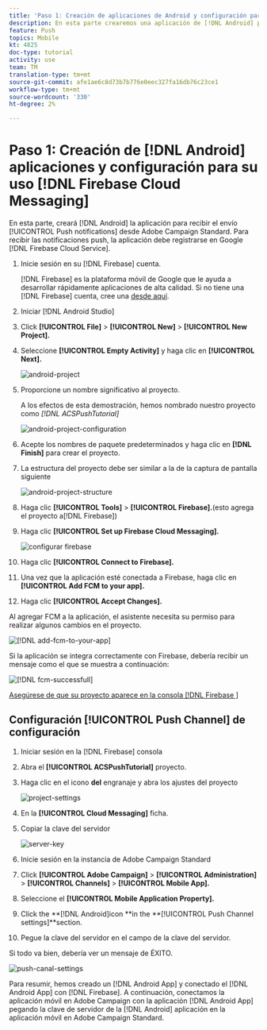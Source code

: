 ```yaml
---
title: 'Paso 1: Creación de aplicaciones de Android y configuración para utilizar la mensajería en la nube de Firebase'
description: En esta parte crearemos una aplicación de [!DNL Android] para recibir [!UICONTROL Push notifications] enviadas desde Adobe Campaign Standard. Para recibir las notificaciones push, la aplicación debe registrarse en el [!DNL Firebase Cloud Service] de Google.
feature: Push
topics: Mobile
kt: 4825
doc-type: tutorial
activity: use
team: TM
translation-type: tm+mt
source-git-commit: afe1ae6c8d73b7b776e0eec327fa16db76c23ce1
workflow-type: tm+mt
source-wordcount: '330'
ht-degree: 2%

---
```



# Paso 1: Creación de [!DNL Android] aplicaciones y configuración para su uso [!DNL Firebase Cloud Messaging]

En esta parte, creará [!DNL Android] la aplicación para recibir el envío [!UICONTROL Push notifications] desde Adobe Campaign Standard. Para recibir las notificaciones push, la aplicación debe registrarse en Google [!DNL Firebase Cloud Service].

1. Inicie sesión en su [!DNL Firebase] cuenta.

   [!DNL Firebase] es la plataforma móvil de Google que le ayuda a desarrollar rápidamente aplicaciones de alta calidad. Si no tiene una [!DNL Firebase] cuenta, cree una [desde aquí](https://firebase.google.com).

2. Iniciar [!DNL Android Studio]
3. Click **[!UICONTROL File]** > **[!UICONTROL New]** > **[!UICONTROL New Project].**
4. Seleccione **[!UICONTROL Empty Activity]** y haga clic en **[!UICONTROL Next].**

   ![android-project](assets/android-project.PNG)

5. Proporcione un nombre significativo al proyecto.

   A los efectos de esta demostración, hemos nombrado nuestro proyecto como *[!DNL ACSPushTutorial]*

   ![android-project-configuration](assets/android-project-configuration.PNG)

6. Acepte los nombres de paquete predeterminados y haga clic en **[!DNL Finish]** para crear el proyecto.
7. La estructura del proyecto debe ser similar a la de la captura de pantalla siguiente

   ![android-project-structure](assets/android-project-structure.PNG)

8. Haga clic **[!UICONTROL Tools]** > **[!UICONTROL Firebase].**(esto agrega el proyecto a[!DNL Firebase])
9. Haga clic **[!UICONTROL Set up Firebase Cloud Messaging].**

   ![configurar firebase](assets/android-project-firebase-messaging.PNG)

10. Haga clic **[!UICONTROL Connect to Firebase].**
11. Una vez que la aplicación esté conectada a Firebase, haga clic en **[!UICONTROL Add FCM to your app].**
12. Haga clic **[!UICONTROL Accept Changes].**

   Al agregar FCM a la aplicación, el asistente necesita su permiso para realizar algunos cambios en el proyecto.

   ![[!DNL add-fcm-to-your-app]](assets/firebase-add-fcm-to-app.PNG)

Si la aplicación se integra correctamente con Firebase, debería recibir un mensaje como el que se muestra a continuación:

![[!DNL fcm-successfull]](assets/android-firebase-success.PNG)

[Asegúrese de que su proyecto aparece en la consola [!DNL Firebase ]](https://console.firebase.google.com/)

## Configuración [!UICONTROL Push Channel] de configuración

1. Iniciar sesión en la [!DNL Firebase] consola
2. Abra el **[!UICONTROL ACSPushTutorial]** proyecto.
3. Haga clic en el icono **del** engranaje y abra los ajustes del proyecto

   ![project-settings](assets/firebase-project-settings.PNG)

4. En la **[!UICONTROL Cloud Messaging]** ficha.
5. Copiar la clave del servidor

   ![server-key](assets/firebase-server-key.PNG)

6. Inicie sesión en la instancia de Adobe Campaign Standard
7. Click **[!UICONTROL Adobe Campaign]** > **[!UICONTROL Administration]** > **[!UICONTROL Channels]** > **[!UICONTROL Mobile App].**
8. Seleccione el **[!UICONTROL Mobile Application Property].**
9. Click the **[!DNL Android]icon **in the **[!UICONTROL Push Channel settings]**section.
10. Pegue la clave del servidor en el campo de la clave del servidor.

Si todo va bien, debería ver un mensaje de ÉXITO.

![push-canal-settings](assets/push-channel-settings.PNG)

Para resumir, hemos creado un [!DNL Android App] y conectado el [!DNL Android App] con [!DNL Firebase]. A continuación, conectamos la aplicación móvil en Adobe Campaign con la aplicación [!DNL Android App] pegando la clave de servidor de la [!DNL Android] aplicación en la aplicación móvil en Adobe Campaign Standard.
